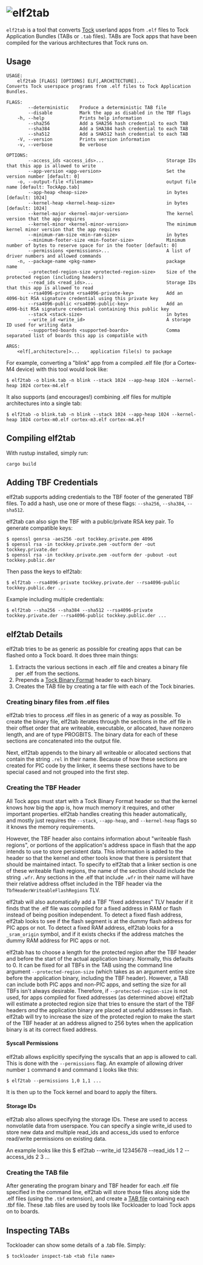 # ![elf2tab](http://www.tockos.org/assets/img/elf2tab.svg "elf2tab Logo")

`elf2tab` is a tool that converts [Tock](https://github.com/tock/tock) userland
apps from `.elf` files to Tock Application Bundles (TABs or `.tab` files). TABs
are Tock apps that have been compiled for the various architectures that Tock
runs on.


Usage
-----

```
USAGE:
    elf2tab [FLAGS] [OPTIONS] ELF[,ARCHITECTURE]...
Converts Tock userspace programs from .elf files to Tock Application Bundles.

FLAGS:
        --deterministic    Produce a deterministic TAB file
        --disable          Mark the app as disabled in the TBF flags
    -h, --help             Prints help information
        --sha256           Add a SHA256 hash credential to each TAB
        --sha384           Add a SHA384 hash credential to each TAB
        --sha512           Add a SHA512 hash credential to each TAB
    -V, --version          Prints version information
    -v, --verbose          Be verbose

OPTIONS:
        --access_ids <access_ids>...                       Storage IDs that this app is allowed to write
        --app-version <app-version>                        Set the version number [default: 0]
    -o, --output-file <filename>                           output file name [default: TockApp.tab]
        --app-heap <heap-size>                             in bytes [default: 1024]
        --kernel-heap <kernel-heap-size>                   in bytes [default: 1024]
        --kernel-major <kernel-major-version>              The kernel version that the app requires
        --kernel-minor <kernel-minor-version>              The minimum kernel minor version that the app requires
        --minimum-ram-size <min-ram-size>                  in bytes
        --minimum-footer-size <min-footer-size>            Minimum number of bytes to reserve space for in the footer [default: 0]
        --permissions <permissions>...                     A list of driver numbers and allowed commands
    -n, --package-name <pkg-name>                          package name
        --protected-region-size <protected-region-size>    Size of the protected region (including headers)
        --read_ids <read_ids>...                           Storage IDs that this app is allowed to read
        --rsa4096-private <rsa4096-private-key>            Add an 4096-bit RSA signature credential using this private key
        --rsa4096-public <rsa4096-public-key>              Add an 4096-bit RSA signature credential containing this public key
        --stack <stack-size>                               in bytes
        --write_id <write_id>                              A storage ID used for writing data
        --supported-boards <supported-boards>              Comma separated list of boards this app is compatible with

ARGS:
    <elf[,architecture]>...    application file(s) to package
```

For example, converting a "blink" app from a compiled .elf file (for a Cortex-M4
device) with this tool would look like:

    $ elf2tab -o blink.tab -n blink --stack 1024 --app-heap 1024 --kernel-heap 1024 cortex-m4.elf

It also supports (and encourages!) combining .elf files for multiple architectures
into a single tab:

    $ elf2tab -o blink.tab -n blink --stack 1024 --app-heap 1024 --kernel-heap 1024 cortex-m0.elf cortex-m3.elf cortex-m4.elf


Compiling elf2tab
-----------------

With rustup installed, simply run:

    cargo build

Adding TBF Credentials
----------------------

elf2tab supports adding credentials to the TBF footer of the generated TBF
files. To add a hash, use one or more of these flags: `--sha256`, `--sha384`,
`--sha512`.

elf2tab can also sign the TBF with a public/private RSA key pair. To generate
compatible keys:

    $ openssl genrsa -aes256 -out tockkey.private.pem 4096
    $ openssl rsa -in tockkey.private.pem -outform der -out tockkey.private.der
    $ openssl rsa -in tockkey.private.pem -outform der -pubout -out tockkey.public.der

Then pass the keys to elf2tab:

    $ elf2tab --rsa4096-private tockkey.private.der --rsa4096-public tockkey.public.der ...

Example including multiple credentials:

    $ elf2tab --sha256 --sha384 --sha512 --rsa4096-private tockkey.private.der --rsa4096-public tockkey.public.der ...


elf2tab Details
---------------

elf2tab tries to be as generic as possible for creating apps that can be
flashed onto a Tock board. It does three main things:

1. Extracts the various sections in each .elf file and creates a binary file
   per .elf from the sections.
2. Prepends a
   [Tock Binary Format](https://github.com/tock/tock/blob/master/doc/Compilation.md#tock-binary-format)
   header to each binary.
3. Creates the TAB file by creating a tar file with each of the Tock binaries.


### Creating binary files from .elf files

elf2tab tries to process .elf files in as generic of a way as possible. To
create the binary file, elf2tab iterates through the sections in the .elf file
in their offset order that are writeable, executable, or allocated, have nonzero
length, and are of type PROGBITS. The binary data for each of these sections
are concatenated into the output file.

Next, elf2tab appends to the binary all writeable or allocated sections that
contain the string `.rel` in their name. Because of how these sections are
created for PIC code by the linker, it seems these sections have to be special
cased and not grouped into the first step.

### Creating the TBF Header

All Tock apps must start with a Tock Binary Format header so that the kernel
knows how big the app is, how much memory it requires, and other important
properties. elf2tab handles creating this header automatically, and mostly
just requires the `--stack`, `--app-heap`, and `--kernel-heap` flags so it
knows the memory requirements.

However, the TBF header also contains information about "writeable flash
regions", or portions of the application's address space in flash that the app
intends to use to store persistent data. This information is added to the header
so that the kernel and other tools know that there is persistent that should be
maintained intact. To specify to elf2tab that a linker section is one of these
writeable flash regions, the name of the section should include the string
`.wfr`. Any sections in the .elf that include `.wfr` in their name will have
their relative address offset included in the TBF header via the
`TbfHeaderWriteableFlashRegions` TLV.

elf2tab will also automatically add a TBF "fixed addresses" TLV header if it
finds that the .elf file was compiled for a fixed address in RAM or flash
instead of being position independent. To detect a fixed flash address, elf2tab
looks to see if the flash segment is at the dummy flash address for PIC apps or
not. To detect a fixed RAM address, elf2tab looks for a `_sram_origin` symbol,
and if it exists checks if the address matches the dummy RAM address for PIC
apps or not.

elf2tab has to choose a length for the protected region after the TBF header and
before the start of the actual application binary. Normally, this defaults to 0.
It can be fixed for all TBFs in the TAB using the command line argument
`--protected-region-size` (which takes as an argument entire size before the
application binary, including the TBF header). However, a TAB can include both
PIC apps and non-PIC apps, and setting the size for all TBFs isn't always
desirable. Therefore, if `--protected-region-size` is not used, for apps
compiled for fixed addresses (as determined above) elf2tab will estimate a
protected region size that tries to ensure the start of the TBF headers _and_
the application binary are placed at useful addresses in flash. elf2tab will try
to increase the size of the protected region to make the start of the TBF header
at an address aligned to 256 bytes when the application binary is at its correct
fixed address.

#### Syscall Permissions

elf2tab allows explicitly specifying the syscalls that an app is allowed to
call. This is done with the `--permissions` flag.
An example of allowing driver number `1` command `0` and command `1` looks like
this:

    $ elf2tab --permissions 1,0 1,1 ...

It is then up to the Tock kernel and board to apply the filters.

#### Storage IDs

elf2tab also allows specifying the storage IDs. These are used to access
nonvolatile data from userspace. You can specify a single write_id used
to store new data and multiple read_ids and access_ids used to enforce
read/write permissions on existing data.

An example looks like this
    $ elf2tab  --write_id 12345678 --read_ids 1 2 --access_ids 2 3 ...

### Creating the TAB file

After generating the program binary and TBF header for each .elf file specified
in the command line, elf2tab will store those files along side the .elf files
(using the `.tbf` extension), and create a [TAB
file](https://github.com/tock/tock/blob/master/doc/Compilation.md#tock-application-bundle)
containing each .tbf file. These .tab files are used by tools like Tockloader to
load Tock apps on to boards.


Inspecting TABs
---------------

Tockloader can show some details of a .tab file. Simply:

    $ tockloader inspect-tab <tab file name>
